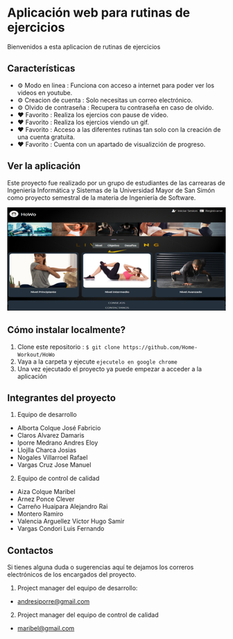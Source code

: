 # Aplicación web para rutinas de ejercicios

Bienvenidos a esta aplicacion de rutinas de ejercicios

## Características

* ⚙️ Modo en linea : Funciona con acceso a internet para poder ver los videos en youtube.
* ⚙️ Creacion de cuenta : Solo necesitas un correo electrónico.
* ⚙️ Olvido de contraseña : Recupera tu contraseña en caso de olvido.
* ❤️ Favorito : Realiza los ejercios con pause de video.
* ❤️ Favorito : Realiza los ejercios viendo un gif.
* ❤️ Favorito : Acceso a las diferentes rutinas tan solo con la creación de una cuenta gratuita.
* ❤️ Favorito : Cuenta con un apartado de visualizción de progreso.


## Ver la aplicación

Este proyecto fue realizado por un grupo de estudiantes de las carrearas de Ingeniería Informática y Sistemas de la Universidad Mayor de San Simón como proyecto semestral de la materia de Ingeniería de Software.

<a href="https://www.youtube.com/watch?v=YqeW9_5kURI"><img src="./Howo.png" /></a>

## Cómo instalar localmente?

1. Clone este repositorio : `$ git clone https://github.com/Home-Workout/HoWo`
2. Vaya a la carpeta y ejecute `ejecutelo en google chrome`
3. Una vez ejecutado el proyecto ya puede empezar a acceder a la aplicación

## Integrantes del proyecto
1. Equipo de desarrollo

* Alborta Colque José Fabricio
* Claros Alvarez Damaris
* Iporre Medrano Andres Eloy
* Llojlla Charca  Josias
* Nogales Villarroel Rafael
* Vargas Cruz Jose Manuel

2. Equipo de control de calidad

* Aiza Colque Maribel
* Arnez Ponce Clever
* Carreño Huaipara Alejandro Rai
* Montero Ramiro
* Valencia Arguellez Víctor Hugo Samir
* Vargas Condori Luis Fernando

## Contactos

Si tienes alguna duda o sugerencias aquí te dejamos los correros electrónicos de los encargados del proyecto.

1. Project manager del equipo de desarrollo:
*  andresiporre@gmail.com

2. Project manager del equipo de control de calidad
* maribel@gmail.com